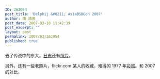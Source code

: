 ```yaml
---
ID: 263054
post_title: 'Delphij &#8211; AsiaBSDCon 2007'
author: 南 靖男
post_date: 2007-03-10 11:42:39
post_excerpt: ""
layout: post
permalink: 2007/03/263054
published: true
---
```

去了传说中的东大。<a href="http://blog.delphij.net/archives/001730.html">日志</a>还有<a href="http://g2.delphij.net/main.php?g2_itemId=231">照片</a>。

另外，还有一些老照片，flickr.com 某人的收藏，难得的 1977 年<a href="http://www.flickr.com/photos/quarrion/sets/72057594062144334/">彩照</a>。和 2007 的<a href="http://www.iflickr.cn/?p=108">对比</a>。